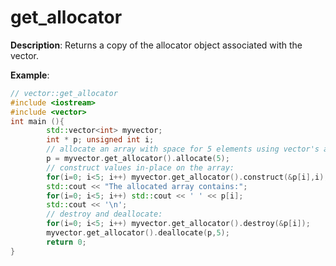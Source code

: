 # get_allocator

**Description**: Returns a copy of the allocator object associated with the vector.

**Example**:

```cpp
// vector::get_allocator
#include <iostream>
#include <vector>
int main (){
        std::vector<int> myvector;
        int * p; unsigned int i;
        // allocate an array with space for 5 elements using vector's allocator:
        p = myvector.get_allocator().allocate(5);
        // construct values in-place on the array:
        for(i=0; i<5; i++) myvector.get_allocator().construct(&p[i],i);
        std::cout << "The allocated array contains:";
        for(i=0; i<5; i++) std::cout << ' ' << p[i];    
        std::cout << '\n';
        // destroy and deallocate:
        for(i=0; i<5; i++) myvector.get_allocator().destroy(&p[i]);
        myvector.get_allocator().deallocate(p,5);
        return 0;
}
```
